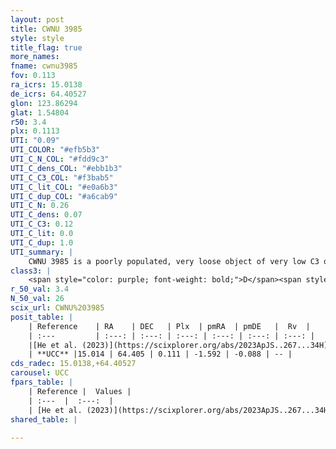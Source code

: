 ```yaml
---
layout: post
title: CWNU 3985
style: style
title_flag: true
more_names: 
fname: cwnu3985
fov: 0.113
ra_icrs: 15.0138
de_icrs: 64.40527
glon: 123.86294
glat: 1.54804
r50: 3.4
plx: 0.1113
UTI: "0.09"
UTI_COLOR: "#efb5b3"
UTI_C_N_COL: "#fdd9c3"
UTI_C_dens_COL: "#ebb1b3"
UTI_C_C3_COL: "#f3bab5"
UTI_C_lit_COL: "#e0a6b3"
UTI_C_dup_COL: "#a6cab9"
UTI_C_N: 0.26
UTI_C_dens: 0.07
UTI_C_C3: 0.12
UTI_C_lit: 0.0
UTI_C_dup: 1.0
UTI_summary: |
    CWNU 3985 is a poorly populated, very loose object of very low C3 quality. It was recently reported in the literature.
class3: |
    <span style="color: purple; font-weight: bold;">D</span><span style="color: red; font-weight: bold;">C</span>
r_50_val: 3.4
N_50_val: 26
scix_url: CWNU%203985
posit_table: |
    | Reference    | RA    | DEC   | Plx  | pmRA  | pmDE   |  Rv  |
    | :---         | :---: | :---: | :---: | :---: | :---: | :---: |
    |[He et al. (2023)](https://scixplorer.org/abs/2023ApJS..267...34H) | 15.029 | 64.407 | 0.126 | -1.607 | -0.083 | -- |
    | **UCC** |15.014 | 64.405 | 0.111 | -1.592 | -0.088 | -- | 
cds_radec: 15.0138,+64.40527
carousel: UCC
fpars_table: |
    | Reference |  Values |
    | :---  |  :---:  |
    | [He et al. (2023)](https://scixplorer.org/abs/2023ApJS..267...34H) | `A0=4.9, m-M=16.1, logA=6.1` |
shared_table: |
    
---
```

